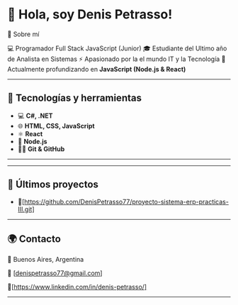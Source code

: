 <!-- Banner -->

# 👋 Hola, soy Denis Petrasso!

📖 Sobre mí

💻 Programador Full Stack JavaScript (Junior) 
🎓 Estudiante del Ultimo año de Analista en Sistemas
⚡ Apasionado por la el mundo IT y la Tecnología 
🌱 Actualmente profundizando en **JavaScript (Node.js & React)**  

---

## 🚀 Tecnologías y herramientas  

- 💻 **C#, .NET**
- 🌐 **HTML, CSS, JavaScript**  
- ⚛️ **React**  
- 🌱 **Node.js**  
- 🧑‍💻 **Git & GitHub**  

---

---

## 📌 Últimos proyectos  

- 🔧[https://github.com/DenisPetrasso77/proyecto-sistema-erp-practicas-III.git]


---


## 🌍 Contacto  

📍 Buenos Aires, Argentina  

📧 [denispetrasso77@gmail.com]

🔗[https://www.linkedin.com/in/denis-petrasso/]

---
